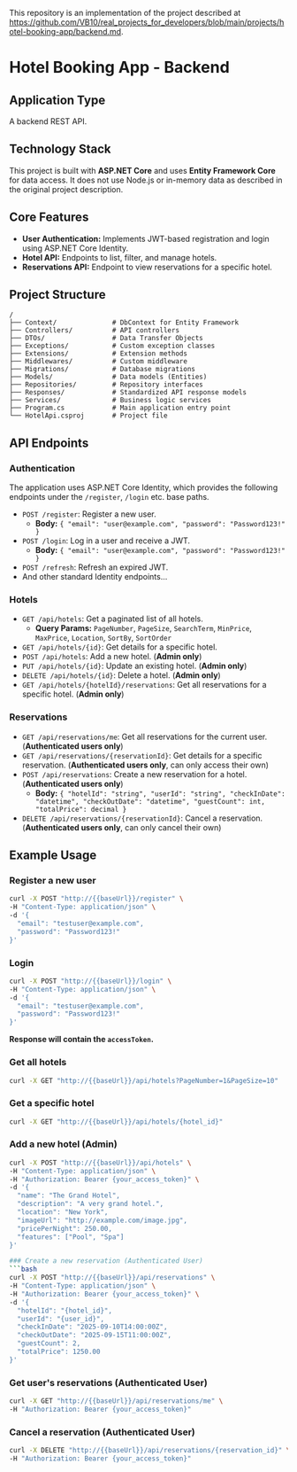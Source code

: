 This repository is an implementation of the project described at https://github.com/VB10/real_projects_for_developers/blob/main/projects/hotel-booking-app/backend.md.

# Hotel Booking App - Backend

## Application Type

A backend REST API.

## Technology Stack

This project is built with **ASP.NET Core** and uses **Entity Framework Core** for data access. It does not use Node.js or in-memory data as described in the original project description.

## Core Features

- **User Authentication:** Implements JWT-based registration and login using ASP.NET Core Identity.
- **Hotel API:** Endpoints to list, filter, and manage hotels.
- **Reservations API:** Endpoint to view reservations for a specific hotel.

## Project Structure

```
/
├── Context/              # DbContext for Entity Framework
├── Controllers/          # API controllers
├── DTOs/                 # Data Transfer Objects
├── Exceptions/           # Custom exception classes
├── Extensions/           # Extension methods
├── Middlewares/          # Custom middleware
├── Migrations/           # Database migrations
├── Models/               # Data models (Entities)
├── Repositories/         # Repository interfaces
├── Responses/            # Standardized API response models
├── Services/             # Business logic services
├── Program.cs            # Main application entry point
└── HotelApi.csproj       # Project file
```

## API Endpoints

### Authentication

The application uses ASP.NET Core Identity, which provides the following endpoints under the `/register`, `/login` etc. base paths.

- `POST /register`: Register a new user.
  - **Body:** `{ "email": "user@example.com", "password": "Password123!" }`
- `POST /login`: Log in a user and receive a JWT.
  - **Body:** `{ "email": "user@example.com", "password": "Password123!" }`
- `POST /refresh`: Refresh an expired JWT.
- And other standard Identity endpoints...

### Hotels

- `GET /api/hotels`: Get a paginated list of all hotels.
  - **Query Params:** `PageNumber`, `PageSize`, `SearchTerm`, `MinPrice`, `MaxPrice`, `Location`, `SortBy`, `SortOrder`
- `GET /api/hotels/{id}`: Get details for a specific hotel.
- `POST /api/hotels`: Add a new hotel. (**Admin only**)
- `PUT /api/hotels/{id}`: Update an existing hotel. (**Admin only**)
- `DELETE /api/hotels/{id}`: Delete a hotel. (**Admin only**)
- `GET /api/hotels/{hotelId}/reservations`: Get all reservations for a specific hotel. (**Admin only**)

### Reservations

- `GET /api/reservations/me`: Get all reservations for the current user. (**Authenticated users only**)
- `GET /api/reservations/{reservationId}`: Get details for a specific reservation. (**Authenticated users only**, can only access their own)
- `POST /api/reservations`: Create a new reservation for a hotel. (**Authenticated users only**)
  - **Body:** `{ "hotelId": "string", "userId": "string", "checkInDate": "datetime", "checkOutDate": "datetime", "guestCount": int, "totalPrice": decimal }`
- `DELETE /api/reservations/{reservationId}`: Cancel a reservation. (**Authenticated users only**, can only cancel their own)

## Example Usage

### Register a new user

```bash
curl -X POST "http://{{baseUrl}}/register" \
-H "Content-Type: application/json" \
-d '{
  "email": "testuser@example.com",
  "password": "Password123!"
}'
```

### Login

```bash
curl -X POST "http://{{baseUrl}}/login" \
-H "Content-Type: application/json" \
-d '{
  "email": "testuser@example.com",
  "password": "Password123!"
}'
```

**Response will contain the `accessToken`.**

### Get all hotels

```bash
curl -X GET "http://{{baseUrl}}/api/hotels?PageNumber=1&PageSize=10"
```

### Get a specific hotel

```bash
curl -X GET "http://{{baseUrl}}/api/hotels/{hotel_id}"
```

### Add a new hotel (Admin)

````bash
curl -X POST "http://{{baseUrl}}/api/hotels" \
-H "Content-Type: application/json" \
-H "Authorization: Bearer {your_access_token}" \
-d '{
  "name": "The Grand Hotel",
  "description": "A very grand hotel.",
  "location": "New York",
  "imageUrl": "http://example.com/image.jpg",
  "pricePerNight": 250.00,
  "features": ["Pool", "Spa"]
}'

### Create a new reservation (Authenticated User)
```bash
curl -X POST "http://{{baseUrl}}/api/reservations" \
-H "Content-Type: application/json" \
-H "Authorization: Bearer {your_access_token}" \
-d '{
  "hotelId": "{hotel_id}",
  "userId": "{user_id}",
  "checkInDate": "2025-09-10T14:00:00Z",
  "checkOutDate": "2025-09-15T11:00:00Z",
  "guestCount": 2,
  "totalPrice": 1250.00
}'
````

### Get user's reservations (Authenticated User)

```bash
curl -X GET "http://{{baseUrl}}/api/reservations/me" \
-H "Authorization: Bearer {your_access_token}"
```

### Cancel a reservation (Authenticated User)

```bash
curl -X DELETE "http://{{baseUrl}}/api/reservations/{reservation_id}" \
-H "Authorization: Bearer {your_access_token}"
```
